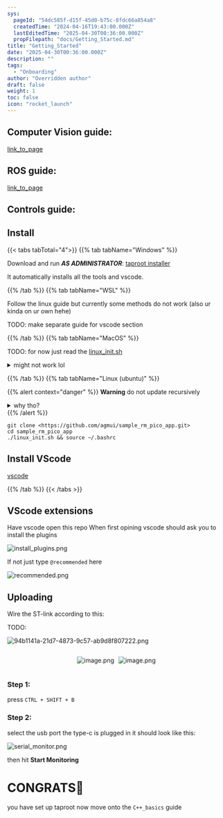 ```yaml
---
sys:
  pageId: "54dc585f-d15f-45d0-b75c-8fdc66a854a8"
  createdTime: "2024-04-16T19:43:00.000Z"
  lastEditedTime: "2025-04-30T00:36:00.000Z"
  propFilepath: "docs/Getting_Started.md"
title: "Getting_Started"
date: "2025-04-30T00:36:00.000Z"
description: ""
tags:
  - "Onboarding"
author: "Overridden author"
draft: false
weight: 1
toc: false
icon: "rocket_launch"
---
```


## Computer Vision guide:

[link_to_page](86d45bc0-388b-4d26-8848-44f255f73d0e)

## ROS guide:

[link_to_page](3c76c1de-ec8f-46d6-8b0a-294005edc2d5)

## Controls guide:

## Install

{{< tabs tabTotal="4">}}
{{% tab tabName="Windows" %}}

Download and run _**AS ADMINISTRATOR**_: [taproot installer](https://github.com/Thornbots/TeachingFreshies/releases/tag/1.0)

It automatically installs all the tools and vscode.

{{% /tab %}}
{{% tab tabName="WSL" %}}

Follow the linux guide but currently some methods do not work (also ur kinda on ur own hehe)

TODO: make separate guide for vscode section

{{% /tab %}}
{{% tab tabName="MacOS" %}}

TODO: for now just read the [linux_init.sh](https://github.com/agmui/sample_rm_pico_app/blob/main/linux_init.sh)

<details>
<summary>might not work lol</summary>

`brew install libusb pkg-config`

Next install: [vscode](https://code.visualstudio.com/Download)

</details>

{{% /tab %}}
{{% tab tabName="Linux (ubuntu)" %}}

{{% alert context="danger" %}}
**Warning** do not update recursively
<details>
<summary>why tho?</summary>
There are some submodules that may go on for a while (like tinyusb) and I highly
recommend you don't need to get them.
If you want to see what submodules I update just look in `linux_init.sh`
</details>
{{% /alert %}}

```shell
git clone <https://github.com/agmui/sample_rm_pico_app.git>
cd sample_rm_pico_app
./linux_init.sh && source ~/.bashrc
```

## Install VScode

[vscode](https://code.visualstudio.com/Download)

{{% /tab %}}
{{< /tabs >}}

## VScode extensions

Have vscode open this repo
When first opining vscode should ask you to install the plugins

![install_plugins.png](https://prod-files-secure.s3.us-west-2.amazonaws.com/d518164a-d88e-44d1-a4ee-3adb3bd8bce0/89bd30f0-1825-4e77-867b-0a41ce370880/install_plugins.png?X-Amz-Algorithm=AWS4-HMAC-SHA256&X-Amz-Content-Sha256=UNSIGNED-PAYLOAD&X-Amz-Credential=ASIAZI2LB46655XB45D6%2F20250707%2Fus-west-2%2Fs3%2Faws4_request&X-Amz-Date=20250707T150800Z&X-Amz-Expires=3600&X-Amz-Security-Token=IQoJb3JpZ2luX2VjEG8aCXVzLXdlc3QtMiJIMEYCIQCvgbyfoooZ6UK90ikSDZVijLM4eBNdqYHIOsdeeyss7wIhAJm2Z6P%2By71WRY4phzSaJFzbGzqNQhT5IW%2FFEIixcrXXKv8DCHgQABoMNjM3NDIzMTgzODA1IgwxQdHh2i9W7TwZhV0q3AMU6%2BEN%2B26A0yjsZZp5YOUPEftx38XI6A8s2s3D1So%2F1%2BTMj3qo3S0IRSLD%2FVi2N75aQdc2APsOWVblZ%2Bup%2FBpeb56Iq72hfY2iYMJy4wjhTV83UY%2BraohwIoCTKhfGTdGm89lJXRw7Oc6RTN%2F9f8ieNmqBuWmuZaO4Djfil9Iwbc3iFaC0ELfd7P5sa55ltVNUiY9nfImioCyOxoIozcNNe7NGDPHDPtPjCEqwoj4K8H3tdl%2BuDGYOABMyq%2ByHSGonDaOhOx6xqKx1GYPOnnFK%2BhfcME3gC40r6%2B1muurNPBHf8VLodMG9AdFOfeV6CZILNx2Rm4accgS5WxK5yHILJ9NDy34nDscjk%2FOf%2FsZNgbYzYXvSnmGc5QxvfcIqwBAEYkvLxIFJ5JEOY4BKh0P5IgNcBiOok6%2B2qhFqxiocq5H5q6hizReOt%2BvmRMPYda%2Fg3oSU8XWGhC2YWJRffTlW%2F8Wou6Sf4jzX1EyK5QijnklCH%2BjXch5cptSOcmYkJJkiZrrsu1%2BG09CFrm27g51g11ks9fNmmT%2Fu6w7xcx1zMvkExcOmXYu09SVM4pVzc5w2Kw6ef1auMfl4CbuVAVbkWrnvuM%2F%2Fb4f28re6I3LoP1yBJKtg0zQP%2B2WImDC6ua%2FDBjqkASs2F418vvSaajOdzGJYIJ%2BemLbzeaqybC438ybGlLo0f4XoOenB%2B2Rs6FUwa4eg1H9rl3cihJLRtO1lKKMI0PzU%2BAg%2F9T2gTf%2FHlAHHte8pGSd8%2FqMVBmUPqlzaIY%2BJGjl8kLWtyCyPzS1jIHwA5GtC3fJWPVJc2hAXj6v52A5LtRRhQ7sr3EO3ZIl1xA5%2FjOy6oxo7ULl1oWSW%2FxQu50zeKD5P&X-Amz-Signature=ff81af6cb0d30767d5f861489ba5f51d9d99b8a7b77618ee3f275d004e0fe75e&X-Amz-SignedHeaders=host&x-amz-checksum-mode=ENABLED&x-id=GetObject)

If not just type `@recommended` here  

![recommended.png](https://prod-files-secure.s3.us-west-2.amazonaws.com/d518164a-d88e-44d1-a4ee-3adb3bd8bce0/61e661e9-5d85-4dfc-be0d-8d2097a5e793/recommended.png?X-Amz-Algorithm=AWS4-HMAC-SHA256&X-Amz-Content-Sha256=UNSIGNED-PAYLOAD&X-Amz-Credential=ASIAZI2LB46655XB45D6%2F20250707%2Fus-west-2%2Fs3%2Faws4_request&X-Amz-Date=20250707T150800Z&X-Amz-Expires=3600&X-Amz-Security-Token=IQoJb3JpZ2luX2VjEG8aCXVzLXdlc3QtMiJIMEYCIQCvgbyfoooZ6UK90ikSDZVijLM4eBNdqYHIOsdeeyss7wIhAJm2Z6P%2By71WRY4phzSaJFzbGzqNQhT5IW%2FFEIixcrXXKv8DCHgQABoMNjM3NDIzMTgzODA1IgwxQdHh2i9W7TwZhV0q3AMU6%2BEN%2B26A0yjsZZp5YOUPEftx38XI6A8s2s3D1So%2F1%2BTMj3qo3S0IRSLD%2FVi2N75aQdc2APsOWVblZ%2Bup%2FBpeb56Iq72hfY2iYMJy4wjhTV83UY%2BraohwIoCTKhfGTdGm89lJXRw7Oc6RTN%2F9f8ieNmqBuWmuZaO4Djfil9Iwbc3iFaC0ELfd7P5sa55ltVNUiY9nfImioCyOxoIozcNNe7NGDPHDPtPjCEqwoj4K8H3tdl%2BuDGYOABMyq%2ByHSGonDaOhOx6xqKx1GYPOnnFK%2BhfcME3gC40r6%2B1muurNPBHf8VLodMG9AdFOfeV6CZILNx2Rm4accgS5WxK5yHILJ9NDy34nDscjk%2FOf%2FsZNgbYzYXvSnmGc5QxvfcIqwBAEYkvLxIFJ5JEOY4BKh0P5IgNcBiOok6%2B2qhFqxiocq5H5q6hizReOt%2BvmRMPYda%2Fg3oSU8XWGhC2YWJRffTlW%2F8Wou6Sf4jzX1EyK5QijnklCH%2BjXch5cptSOcmYkJJkiZrrsu1%2BG09CFrm27g51g11ks9fNmmT%2Fu6w7xcx1zMvkExcOmXYu09SVM4pVzc5w2Kw6ef1auMfl4CbuVAVbkWrnvuM%2F%2Fb4f28re6I3LoP1yBJKtg0zQP%2B2WImDC6ua%2FDBjqkASs2F418vvSaajOdzGJYIJ%2BemLbzeaqybC438ybGlLo0f4XoOenB%2B2Rs6FUwa4eg1H9rl3cihJLRtO1lKKMI0PzU%2BAg%2F9T2gTf%2FHlAHHte8pGSd8%2FqMVBmUPqlzaIY%2BJGjl8kLWtyCyPzS1jIHwA5GtC3fJWPVJc2hAXj6v52A5LtRRhQ7sr3EO3ZIl1xA5%2FjOy6oxo7ULl1oWSW%2FxQu50zeKD5P&X-Amz-Signature=bd42cbc74bc51d6cca2bf1d2f05e2aad8411ed5e127ca1c194adb93eb992ffdd&X-Amz-SignedHeaders=host&x-amz-checksum-mode=ENABLED&x-id=GetObject)

## Uploading

Wire the ST-link according to this:

TODO:

![94b1141a-21d7-4873-9c57-ab9d8f807222.png](https://prod-files-secure.s3.us-west-2.amazonaws.com/d518164a-d88e-44d1-a4ee-3adb3bd8bce0/e5fad17d-ab82-4300-9f4c-505ab4b1202c/94b1141a-21d7-4873-9c57-ab9d8f807222.png?X-Amz-Algorithm=AWS4-HMAC-SHA256&X-Amz-Content-Sha256=UNSIGNED-PAYLOAD&X-Amz-Credential=ASIAZI2LB46655XB45D6%2F20250707%2Fus-west-2%2Fs3%2Faws4_request&X-Amz-Date=20250707T150800Z&X-Amz-Expires=3600&X-Amz-Security-Token=IQoJb3JpZ2luX2VjEG8aCXVzLXdlc3QtMiJIMEYCIQCvgbyfoooZ6UK90ikSDZVijLM4eBNdqYHIOsdeeyss7wIhAJm2Z6P%2By71WRY4phzSaJFzbGzqNQhT5IW%2FFEIixcrXXKv8DCHgQABoMNjM3NDIzMTgzODA1IgwxQdHh2i9W7TwZhV0q3AMU6%2BEN%2B26A0yjsZZp5YOUPEftx38XI6A8s2s3D1So%2F1%2BTMj3qo3S0IRSLD%2FVi2N75aQdc2APsOWVblZ%2Bup%2FBpeb56Iq72hfY2iYMJy4wjhTV83UY%2BraohwIoCTKhfGTdGm89lJXRw7Oc6RTN%2F9f8ieNmqBuWmuZaO4Djfil9Iwbc3iFaC0ELfd7P5sa55ltVNUiY9nfImioCyOxoIozcNNe7NGDPHDPtPjCEqwoj4K8H3tdl%2BuDGYOABMyq%2ByHSGonDaOhOx6xqKx1GYPOnnFK%2BhfcME3gC40r6%2B1muurNPBHf8VLodMG9AdFOfeV6CZILNx2Rm4accgS5WxK5yHILJ9NDy34nDscjk%2FOf%2FsZNgbYzYXvSnmGc5QxvfcIqwBAEYkvLxIFJ5JEOY4BKh0P5IgNcBiOok6%2B2qhFqxiocq5H5q6hizReOt%2BvmRMPYda%2Fg3oSU8XWGhC2YWJRffTlW%2F8Wou6Sf4jzX1EyK5QijnklCH%2BjXch5cptSOcmYkJJkiZrrsu1%2BG09CFrm27g51g11ks9fNmmT%2Fu6w7xcx1zMvkExcOmXYu09SVM4pVzc5w2Kw6ef1auMfl4CbuVAVbkWrnvuM%2F%2Fb4f28re6I3LoP1yBJKtg0zQP%2B2WImDC6ua%2FDBjqkASs2F418vvSaajOdzGJYIJ%2BemLbzeaqybC438ybGlLo0f4XoOenB%2B2Rs6FUwa4eg1H9rl3cihJLRtO1lKKMI0PzU%2BAg%2F9T2gTf%2FHlAHHte8pGSd8%2FqMVBmUPqlzaIY%2BJGjl8kLWtyCyPzS1jIHwA5GtC3fJWPVJc2hAXj6v52A5LtRRhQ7sr3EO3ZIl1xA5%2FjOy6oxo7ULl1oWSW%2FxQu50zeKD5P&X-Amz-Signature=faa71018adfa2243a253647a14cef8469c171b382396c0246f06b84f0af54584&X-Amz-SignedHeaders=host&x-amz-checksum-mode=ENABLED&x-id=GetObject)

<div style="display: flex;flex-direction: row; column-gap:10px; max-width: 630px;justify-content: center;">
<div>

![image.png](https://prod-files-secure.s3.us-west-2.amazonaws.com/d518164a-d88e-44d1-a4ee-3adb3bd8bce0/210ecb78-1116-4d7b-b9b7-2292f66fa2c2/image.png?X-Amz-Algorithm=AWS4-HMAC-SHA256&X-Amz-Content-Sha256=UNSIGNED-PAYLOAD&X-Amz-Credential=ASIAZI2LB466UMWACZWK%2F20250707%2Fus-west-2%2Fs3%2Faws4_request&X-Amz-Date=20250707T150805Z&X-Amz-Expires=3600&X-Amz-Security-Token=IQoJb3JpZ2luX2VjEG8aCXVzLXdlc3QtMiJGMEQCIGg1giOKQG%2FDpnYFDeQZzc166cd8J1Xirx%2FFKG4W06vuAiAnZAPiYhG2DZo4aFQjy79IjM%2FhNjfqu1nKAd2lOQd3VCr%2FAwh4EAAaDDYzNzQyMzE4MzgwNSIMAR2vVHz99Od6d7SnKtwDQIlXGkWurIlZ5uAwt8jLi8xYVomKRpDvVgqA9Gp%2FTiIFZoKdGK%2FJkc4yIjf1EMb1qp843X79gnWAMjPQ9IcYWIAvS1A5oTvtFjMrfXSZNbqsIsoboahWefolZCKiB7lVnSyuO2Uhm78QWTqrw9fiYHhc46iHSKAhnfaceQ521%2BA2ofHkY%2FNWKFKORt2FzBNr1IzfJhAN0CtnTuWxT%2BXjX%2F2BglwR%2F4azx%2Fjt4wvNfPWFJqArY5xN7y7JqUIIC9soseWlCskBRAfDwItsp4PvvUOZ97eTDFQSjB2je6ykXWBiiGnhOsoaJILULUNG7VZnfCiqQUOw8P9AI6WRykQoxnWrDPstEihgXt3yiRRvB8Gyxzei0NLdDZpgxmIE9X5MqrBNG45RhBC44SgDUcoZVtX%2BUq6uRDi5aB4z2%2BKGry8gVI3NH7jEvTtd0a9HINT1ZaKH%2BVRvKZla9UQMwEuPVIer3%2BD75eXZHLGQCykGW3JQBavUtPZjFDkkzs8%2Bkjq25rCKCbYS%2FkRSdFbptkqgQX%2F4NF0hYIJbI3eVymj5OYxpO5OocZpLBZ%2BgbKlmdL6BoIn4B6qpWOnGQRrOy7YtFcwvZfIibZBCK4IkO9CmJCg868valbtjf7UFMTYwxLivwwY6pgFM4tE%2FgwSoOr9zneqydvZE2G%2BYPO1BlPNMYd41vwxNa%2BOrEySoSnafvVnDszejXlBFNHfwEDDArep82IDGKjdL5RR5Fr%2FWwfKE0hWMsTSm0vZzJkc%2FQV5vwSvB%2FvI%2FacLbiUHM35xdgYGWQRmftisYxWjzcju9jN%2BTzppTYskt7bVnYFOjbsTE7pC1CSOnbgp0f7pk8hDLYIWHIfs9szZy%2B6r1yy2D&X-Amz-Signature=46414e7d3f7d9909baaf50df60a13450697035e010c48263887ab9c3599aeed2&X-Amz-SignedHeaders=host&x-amz-checksum-mode=ENABLED&x-id=GetObject)

</div>
<div>

![image.png](https://prod-files-secure.s3.us-west-2.amazonaws.com/d518164a-d88e-44d1-a4ee-3adb3bd8bce0/33a0fd0f-8ca6-4a86-8e09-26e95ded1fff/image.png?X-Amz-Algorithm=AWS4-HMAC-SHA256&X-Amz-Content-Sha256=UNSIGNED-PAYLOAD&X-Amz-Credential=ASIAZI2LB466ZQIHDJEV%2F20250707%2Fus-west-2%2Fs3%2Faws4_request&X-Amz-Date=20250707T150805Z&X-Amz-Expires=3600&X-Amz-Security-Token=IQoJb3JpZ2luX2VjEG8aCXVzLXdlc3QtMiJHMEUCIQDpX0zipMuRBDzsLP%2FjzWMmoVUx0OaGcIwLYeU6m9JHkwIgeb4lDXKmJcDLFSfRSVmSlFcfAXWFk06dC0dKl9f7lTkq%2FwMIeBAAGgw2Mzc0MjMxODM4MDUiDORdlGZ23NXBiFiQCSrcA%2BS6JpnwGQSk%2FYmVvzWGMO%2FWEVGd4CBftWJ0L1J2BNbJC9drfrDU3%2Fa8bkZkvrtVdFPl3ftLt1Gnoe4AykpaPOqDN%2B%2FBxpy34IRNBCUru%2B1osmEgPzE6UBDKPlcLJBK0wfpxBDgKbWV3EFNOT5tnDTgM9VVtTVk4MH5pn0MnSvfLuobxsFtLYNihMpD0632TDsYRZD%2F7bPYY1zggygz2ebMZiAUUGUY7nujKwUQElaDIxsS5OXgnoPWDh8A%2FgVs0w%2FD6%2Bim7HmvNc5MJ5N%2FNOgOIXm27h1c0OOw5KgGnCCztAh4U8xg9wrIvjF1rMgdeaN0OvUJYDfLOT9DTaNr9U5Qrqap95q2CwY9l%2BJtQyqnW44wqUATEU4kt5ScY18lOyWGeBCJbHQzIVEa7vwJ%2BmUpiVYFWpHncQpYk50mLSPeIU0kBTru4AmEahtSMIFnT15BJnbVRgguAK4ebBCeLZnTZiLzAQzHfU3voAyOnmEIUdfzltQNsaJSeHuFgrBRHisTA0tCaOJipAlOUFdCUp%2FL9x1i468pleNgbsymOq6%2FnXDtHEF4%2FXXQMthj0ZlS%2BPbhB7Ah2F150XjCbX0WtFA5sicou%2FLR2AHZ3Q%2B25d4M%2BkE9HRlSaHiYnROOtMMq4r8MGOqUBlk3FOfivEfzbDlSKSVjn1u0Kczepi4O%2F9D6ig9%2FjJ2Nc0CXQiyFbCmWqYRwjcuW%2Bx9V2dAn99OL0kDeAt%2B9ym665T5Xex1g0grs6IWOiiFZvYYtqyU227XlcpKVT2M3lZbXWotfQElkx9KbPGxH5wQC6ArRpQtHG963TZeLVO0n%2B16xEGq7cmaBEnhCsh6M%2BZ7ZXRnhMu9QjkBF2DsbR8MTtQjGk&X-Amz-Signature=60292c789e358aa94bd81c92c818712559fd824512438035425634cae7d0ef92&X-Amz-SignedHeaders=host&x-amz-checksum-mode=ENABLED&x-id=GetObject)

</div>
</div>

### Step 1:

press `CTRL + SHIFT + B`

### Step 2:

select the usb port the type-c is plugged in it should look like this:

![serial_monitor.png](https://prod-files-secure.s3.us-west-2.amazonaws.com/d518164a-d88e-44d1-a4ee-3adb3bd8bce0/f03f4774-05d4-4393-b6a0-d5efb6d315ab/serial_monitor.png?X-Amz-Algorithm=AWS4-HMAC-SHA256&X-Amz-Content-Sha256=UNSIGNED-PAYLOAD&X-Amz-Credential=ASIAZI2LB46655XB45D6%2F20250707%2Fus-west-2%2Fs3%2Faws4_request&X-Amz-Date=20250707T150800Z&X-Amz-Expires=3600&X-Amz-Security-Token=IQoJb3JpZ2luX2VjEG8aCXVzLXdlc3QtMiJIMEYCIQCvgbyfoooZ6UK90ikSDZVijLM4eBNdqYHIOsdeeyss7wIhAJm2Z6P%2By71WRY4phzSaJFzbGzqNQhT5IW%2FFEIixcrXXKv8DCHgQABoMNjM3NDIzMTgzODA1IgwxQdHh2i9W7TwZhV0q3AMU6%2BEN%2B26A0yjsZZp5YOUPEftx38XI6A8s2s3D1So%2F1%2BTMj3qo3S0IRSLD%2FVi2N75aQdc2APsOWVblZ%2Bup%2FBpeb56Iq72hfY2iYMJy4wjhTV83UY%2BraohwIoCTKhfGTdGm89lJXRw7Oc6RTN%2F9f8ieNmqBuWmuZaO4Djfil9Iwbc3iFaC0ELfd7P5sa55ltVNUiY9nfImioCyOxoIozcNNe7NGDPHDPtPjCEqwoj4K8H3tdl%2BuDGYOABMyq%2ByHSGonDaOhOx6xqKx1GYPOnnFK%2BhfcME3gC40r6%2B1muurNPBHf8VLodMG9AdFOfeV6CZILNx2Rm4accgS5WxK5yHILJ9NDy34nDscjk%2FOf%2FsZNgbYzYXvSnmGc5QxvfcIqwBAEYkvLxIFJ5JEOY4BKh0P5IgNcBiOok6%2B2qhFqxiocq5H5q6hizReOt%2BvmRMPYda%2Fg3oSU8XWGhC2YWJRffTlW%2F8Wou6Sf4jzX1EyK5QijnklCH%2BjXch5cptSOcmYkJJkiZrrsu1%2BG09CFrm27g51g11ks9fNmmT%2Fu6w7xcx1zMvkExcOmXYu09SVM4pVzc5w2Kw6ef1auMfl4CbuVAVbkWrnvuM%2F%2Fb4f28re6I3LoP1yBJKtg0zQP%2B2WImDC6ua%2FDBjqkASs2F418vvSaajOdzGJYIJ%2BemLbzeaqybC438ybGlLo0f4XoOenB%2B2Rs6FUwa4eg1H9rl3cihJLRtO1lKKMI0PzU%2BAg%2F9T2gTf%2FHlAHHte8pGSd8%2FqMVBmUPqlzaIY%2BJGjl8kLWtyCyPzS1jIHwA5GtC3fJWPVJc2hAXj6v52A5LtRRhQ7sr3EO3ZIl1xA5%2FjOy6oxo7ULl1oWSW%2FxQu50zeKD5P&X-Amz-Signature=9f57e73e0f286c9a6e09be056c1770b33a7521856a8fa74b7d65a3d45c023991&X-Amz-SignedHeaders=host&x-amz-checksum-mode=ENABLED&x-id=GetObject)

then hit **Start Monitoring**

# CONGRATS🎉

you have set up taproot now move onto the `C++_basics` guide
